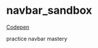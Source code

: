 # navbar_sandbox

[Codepen](https://codepen.io/jsaun/pen/JjrWJMb?editors=1100)

practice navbar mastery
